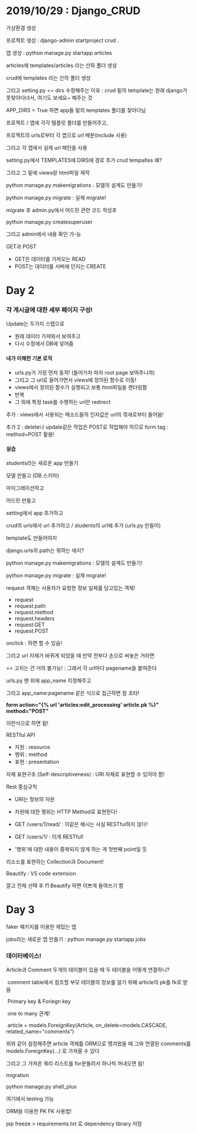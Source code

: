 # 2019/10/29 : Django_CRUD

가상환경 생성

프로젝트 생성 : django-admin startproject crud .

앱 생성 : python manage.py startapp articles

articles에 templates/articles 라는 산하 폴더 생성 

crud에 templates 라는 산하 폴더 생성

그리고 setting.py <= dirs 수정해주는 이유 : crud 밑의 template는 원래 django가 못찾아다녀서, 여기도 보세요~ 해주는 것

APP_DIRS = True 하면 app들 밑의 templates 폴더를 찾아다님

프로젝트 / 앱에 각각 템플릿 폴더를 만들어주고, 

프로젝트의 urls로부터 각 앱으로 url 배분(include 사용)

그리고 각 앱에서 실제 url 패턴을 사용

setting.py에서 TEMPLATES에 DIRS에 경로 추가 crud tempaltes 왜?

그리고 그 밑에 views랑 html파일 제작



python manage.py makemigrations : 모델의 설계도 만들기!

python manage.py migrate : 실제 migrate!



migrate 후 admin.py에서 어드민 관련 코드 작성후

python manage.py createsuperuser

그리고 admin에서 내용 확인 가-능



GET과 POST

- GET은 데이터를 가져오는 READ
- POST는 데이터를 서버에 던지는 CREATE





# Day 2

### 각 게시글에 대한 세부 페이지 구성!



Update는 두가지 스텝으로

- 원래 데이터 가져와서 보여주고
- 다시 수정에서 DB에 넣어줌



#### 내가 이해한 기본 로직

- urls.py가 가장 먼저 동작! (들어가자 마자 root page 보여주니까)
- 그리고 그 url로 들어가면서 views에 정의된 함수로 이동!
- views에서 정의된 함수가 실행되고 보통 html파일을 렌더링함
- 반복
- 그 외에 특정 task를 수행하는 url은 redirect



추가 : views에서 사용되는 메소드들의 인자값은 url의 꺾새로부터 들어옴!

추가 2 : delete나 update같은 작업은 POST로 작업해야 하므로 form tag : method=POST 활용!



#### 실습

students라는 새로운 app 만들기

모델 만들고 (DB 스키마)

마이그레이션하고

어드민 만들고

setting에서 app 추가하고

crud의 urls에서 url 추가하고 / students의 url에 추가 (urls.py 만들어)

template도 만들어야지

django.urls의 path는 뭐하는 애지?



python manage.py makemigrations : 모델의 설계도 만들기!

python manage.py migrate : 실제 migrate!



request 객체는 사용자가 요청한 정보 일체를 담고있는 객체!

- request
- request.path
- request.method
- request.headers
- request.GET
- request.POST



onclick : 하면 할 수 있슴!



그리고 url 자체가 바뀌게 되었을 때 만약 전부다 손으로 써놓은 거라면

=> 고치는 건 거의 불가능! : 그래서 각 url마다 pagename을 붙여준다

urls.py 맨 위에 app_name 지정해주고

그리고 app_name:pagename 같은 식으로 접근하면 참 조타!

**form action="{% url 'articles:edit_processing' article.pk %}" method="POST"**

이런식으로 하면 됨!



RESTful API

- 자원 : resource
- 행위 : method
- 표현 : presentation

자체 표현구조 (Self-descriptiveness) : URI 자체로 표현할 수 있어야 함!



Rest 중심규칙

- URI는 정보의 자원

- 자원에 대한 행위는 HTTP Method로 표현한다! 
- GET /users/1/read/ : 이같은 예시는 사실 RESTful하지 않다!
- GET /users/1/ : 이게 RESTful!



- '행위'에 대한 내용이 중복되지 않게 하는 게 첫번째 point일 듯



리소소를 표현하는 Collection과 Document!



Beautify : VS code extension

깔고 전체 선택 후 f1 Beautify 하면 이쁘게 들여쓰기 함



# Day 3

faker 패키지를 이용한 재밌는 앱

jobs라는 새로운 앱 만들기 : python manage.py startapp jobs



### 데이터베이스!

Article과 Comment 두개의 테이블이 있을 때 두 테이블을 어떻게 연결하니?

​	comment table에서 참조할 부모 테이블의 정보를 알기 위해 article의 pk를 fk로 받음

​	Primary key & Foriegn key

​	one to many 관계!

​	article = models.ForeignKey(Article, on_delete=models.CASCADE, related_name="comments")

위와 같이 설정해주면 article 객체를 ORM으로 땡겨왔을 때 그와 연결된 comments를 models.ForeignKey(...) 로 가져올 수 있다

그리고 그 가져온 쿼리 리스트를 for문돌려서 하나씩 꺼내오면 됨!

migration



python manage.py shell_plus

여기에서 testing 가능



ORM을 이용한 PK FK 사용법!



pip freeze > requirements.txt 로 dependency library 저장

